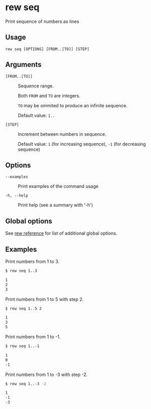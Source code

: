 # rew seq

Print sequence of numbers as lines

## Usage

```
rew seq [OPTIONS] [FROM..[TO]] [STEP]
```

## Arguments

<dl>
<dt><code>[FROM..[TO]]</code></dt>
<dd>

Sequence range.

Both `FROM` and `TO` are integers.

`TO` may be ommited to produce an infinite sequence.

Default value: `1..`
</dd>
<dt><code>[STEP]</code></dt>
<dd>

Increment between numbers in sequence.

Default value: `1` (for increasing sequence), `-1` (for decreasing sequence)
</dd>
</dl>

## Options

<dl>

<dt><code>--examples</code></dt>
<dd>

Print examples of the command usage
</dd>

<dt><code>-h, --help</code></dt>
<dd>

Print help (see a summary with '-h')
</dd>
</dl>

## Global options

See [rew reference](rew.md#global-options) for list of additional global options.

## Examples

Print numbers from 1 to 3.

```sh
$ rew seq 1..3

1
2
3
```

Print numbers from 1 to 5 with step 2.

```sh
$ rew seq 1..5 2

1
3
5
```

Print numbers from 1 to -1.

```sh
$ rew seq 1..-1

1
0
-1
```

Print numbers from 1 to -3 with step -2.

```sh
$ rew seq 1..-3 -2

1
-1
-3
```
